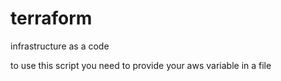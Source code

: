 # terraform
infrastructure as a code

to use this script you need to provide your aws variable in a file
